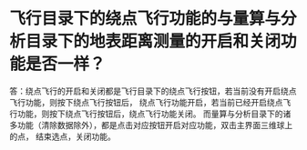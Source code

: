 
# 飞行目录下的绕点飞行功能的与量算与分析目录下的地表距离测量的开启和关闭功能是否一样？ #

答：绕点飞行的开启和关闭都是飞行目录下的绕点飞行按钮，若当前没有开启绕点飞行功能，则按下绕点飞行按钮后，
绕点飞行功能开启，若当前已经开启绕点飞行功能，则按下绕点飞行按钮后，绕点飞行功能关闭。
而量算与分析目录下的诸多功能（清除数据除外），都是点击对应按钮开启对应功能，双击主界面三维球上的点，
结束选点，关闭功能。